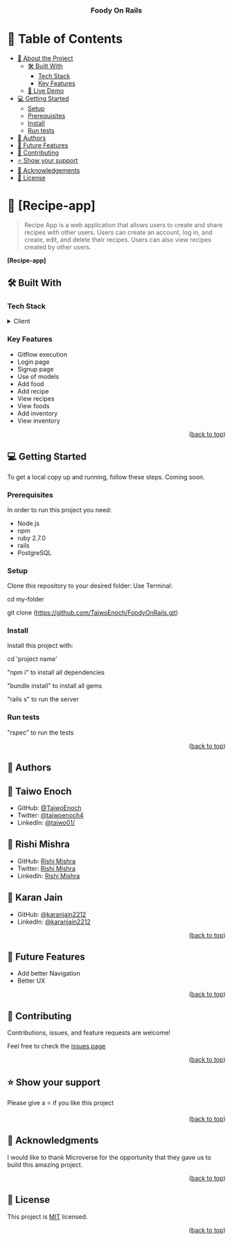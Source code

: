 <a name="readme-top"></a>

<div align="center">

  <h3><b>Foody On Rails</b></h3>

</div>

<!-- TABLE OF CONTENTS -->

# 📗 Table of Contents

- [📖 About the Project](#about-project)
  - [🛠 Built With](#built-with)
    - [Tech Stack](#tech-stack)
    - [Key Features](#key-features)
  - [🚀 Live Demo](#live-demo)
- [💻 Getting Started](#getting-started)
  - [Setup](#setup)
  - [Prerequisites](#prerequisites)
  - [Install](#install)
  - [Run tests](#run-tests)
- [👥 Authors](#authors)
- [🔭 Future Features](#future-features)
- [🤝 Contributing](#contributing)
- [⭐️ Show your support](#support)
- [🙏 Acknowledgements](#acknowledgements)
- [📝 License](#license)

# 📖 [Recipe-app] <a name="about-project"></a>

> Recipe App is a web application that allows users to create and share recipes with other users. Users can create an account, log in, and create, edit, and delete their recipes. Users can also view recipes created by other users.

**[Recipe-app]**

## 🛠 Built With <a name="built-with"></a>

### Tech Stack <a name="tech-stack"></a>

<details>
<summary>Client</summary>
<ul>
<li>N/A</li>
 </ul>
<summary>Server</summary>
<ul>
<li>Ruby</li>
<li>Ruby on Rails</li>
</ul>
<summary>Database</summary>
<ul>
<li>PostgreSQL</li>
</ul>
</details>

### Key Features <a name="key-features"></a>

<ul>
<li>Gitflow execution</li>
<li>Login page</li>
<li>Signup page</li>
<li>Use of models</li>
<li>Add food</li>
<li>Add recipe</li>
<li>View recipes</li>
<li>View foods</li>
<li>Add inventory</li>
<li>View inventory</li>


</ul>

<p align="right">(<a href="#readme-top">back to top</a>)</p>

## 💻 Getting Started <a name="getting-started"></a>

To get a local copy up and running, follow these steps.
Coming soon.

### Prerequisites

In order to run this project you need:

 <ul>
<li>Node.js</li>
<li>npm</li>
<li>ruby 2.7.0</li>
<li>rails   
</li>
<li>PostgreSQL</li>
 </ul>

### Setup

Clone this repository to your desired folder:
Use Terminal:

cd my-folder

git clone (https://github.com/TaiwoEnoch/FoodyOnRails.git)

### Install

Install this project with:

cd 'project name'

"npm i" to install all dependencies

"bundle install" to install all gems

"rails s" to run the server

### Run tests

"rspec" to run the tests

<p align="right">(<a href="#readme-top">back to top</a>)</p>

## 👥 Authors <a name="authors"></a>

## <a> 👤 Taiwo Enoch</a>

- GitHub: [@TaiwoEnoch](https://github.com/TaiwoEnoch)
- Twitter: [@taiwoenoch4](https://twitter.com/taiwoenoch4)
- LinkedIn: [@taiwo01/](https://www.linkedin.com/in/taiwo01/)

## <a> 👤 Rishi Mishra </a>

- GitHub: [Rishi Mishra](https://github.com/Rishi-Mishra0704)
- Twitter: [Rishi Mishra](https://twitter.com/RishiMi31357764)
- Linkedln: [Rishi Mishra](https://www.linkedin.com/in/rrmishra/)

## <a> 👤 Karan Jain </a>
- GitHub: [@karanjain2212](https://github.com/karanjain2212)
- LinkedIn: [@karanjain2212](https://linkedin.com/in/karanjain2212)

<p align="right">(<a href="#readme-top">back to top</a>)</p>

## 🔭 Future Features <a name="future-features"></a>

<ul>
  <li>Add better Navigation</li>
  <li>Better UX</li>
</ul>

<p align="right">(<a href="#readme-top">back to top</a>)</p>

## 🤝 Contributing <a name="contributing"></a>

Contributions, issues, and feature requests are welcome!

Feel free to check the [issues page](https://github.com/TaiwoEnoch/FoodyOnRails/issues)

<p align="right">(<a href="#readme-top">back to top</a>)</p>

## ⭐️ Show your support <a name="support"></a>

Please give a ⭐️ if you like this project

<p align="right">(<a href="#readme-top">back to top</a>)</p>

## 🙏 Acknowledgments <a name="acknowledgements"></a>

I would like to thank Microverse for the opportunity that they gave us to build this amazing project.

<p align="right">(<a href="#readme-top">back to top</a>)</p>

## 📝 License <a name="license"></a>

This project is [MIT](LICENSE.md) licensed.

<p align="right">(<a href="#readme-top">back to top</a>)</p>
